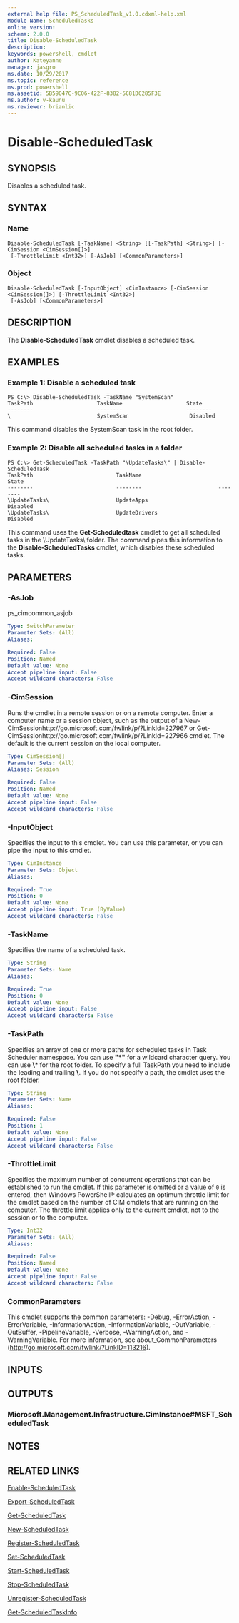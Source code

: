 ```yaml
---
external help file: PS_ScheduledTask_v1.0.cdxml-help.xml
Module Name: ScheduledTasks
online version:
schema: 2.0.0
title: Disable-ScheduledTask
description:
keywords: powershell, cmdlet
author: Kateyanne
manager: jasgro
ms.date: 10/29/2017
ms.topic: reference
ms.prod: powershell
ms.assetid: 5B59047C-9C06-422F-8382-5C81DC285F3E
ms.author: v-kaunu
ms.reviewer: brianlic
---
```


# Disable-ScheduledTask

## SYNOPSIS
Disables a scheduled task.

## SYNTAX

### Name
```
Disable-ScheduledTask [-TaskName] <String> [[-TaskPath] <String>] [-CimSession <CimSession[]>]
 [-ThrottleLimit <Int32>] [-AsJob] [<CommonParameters>]
```

### Object
```
Disable-ScheduledTask [-InputObject] <CimInstance> [-CimSession <CimSession[]>] [-ThrottleLimit <Int32>]
 [-AsJob] [<CommonParameters>]
```

## DESCRIPTION
The **Disable-ScheduledTask** cmdlet disables a scheduled task.

## EXAMPLES

### Example 1: Disable a scheduled task
```
PS C:\> Disable-ScheduledTask -TaskName "SystemScan"
TaskPath                    TaskName                    State
--------                    --------                    --------
\                           SystemScan                   Disabled
```

This command disables the SystemScan task in the root folder.

### Example 2: Disable all scheduled tasks in a folder
```
PS C:\> Get-ScheduledTask -TaskPath "\UpdateTasks\" | Disable-ScheduledTask
TaskPath                          TaskName                        State
--------                          --------                        --------
\UpdateTasks\                     UpdateApps                      Disabled
\UpdateTasks\                     UpdateDrivers                   Disabled
```

This command uses the **Get-Scheduledtask** cmdlet to get all scheduled tasks in the \UpdateTasks\ folder.
The command pipes this information to the **Disable-ScheduledTasks** cmdlet, which disables these scheduled tasks.

## PARAMETERS

### -AsJob
ps_cimcommon_asjob

```yaml
Type: SwitchParameter
Parameter Sets: (All)
Aliases:

Required: False
Position: Named
Default value: None
Accept pipeline input: False
Accept wildcard characters: False
```

### -CimSession
Runs the cmdlet in a remote session or on a remote computer.
Enter a computer name or a session object, such as the output of a New-CimSessionhttp://go.microsoft.com/fwlink/p/?LinkId=227967 or Get-CimSessionhttp://go.microsoft.com/fwlink/p/?LinkId=227966 cmdlet.
The default is the current session on the local computer.

```yaml
Type: CimSession[]
Parameter Sets: (All)
Aliases: Session

Required: False
Position: Named
Default value: None
Accept pipeline input: False
Accept wildcard characters: False
```

### -InputObject
Specifies the input to this cmdlet.
You can use this parameter, or you can pipe the input to this cmdlet.

```yaml
Type: CimInstance
Parameter Sets: Object
Aliases:

Required: True
Position: 0
Default value: None
Accept pipeline input: True (ByValue)
Accept wildcard characters: False
```

### -TaskName
Specifies the name of a scheduled task.

```yaml
Type: String
Parameter Sets: Name
Aliases:

Required: True
Position: 0
Default value: None
Accept pipeline input: False
Accept wildcard characters: False
```

### -TaskPath
Specifies an array of one or more paths for scheduled tasks in Task Scheduler namespace. You can use **"*"** for a wildcard character query.
You can use **\\*** for the root folder. To specify a full TaskPath you need to include the leading and trailing **\\**.
If you do not specify a path, the cmdlet uses the root folder.

```yaml
Type: String
Parameter Sets: Name
Aliases:

Required: False
Position: 1
Default value: None
Accept pipeline input: False
Accept wildcard characters: False
```

### -ThrottleLimit
Specifies the maximum number of concurrent operations that can be established to run the cmdlet.
If this parameter is omitted or a value of `0` is entered, then Windows PowerShell® calculates an optimum throttle limit for the cmdlet based on the number of CIM cmdlets that are running on the computer.
The throttle limit applies only to the current cmdlet, not to the session or to the computer.

```yaml
Type: Int32
Parameter Sets: (All)
Aliases:

Required: False
Position: Named
Default value: None
Accept pipeline input: False
Accept wildcard characters: False
```

### CommonParameters
This cmdlet supports the common parameters: -Debug, -ErrorAction, -ErrorVariable, -InformationAction, -InformationVariable, -OutVariable, -OutBuffer, -PipelineVariable, -Verbose, -WarningAction, and -WarningVariable. For more information, see about_CommonParameters (http://go.microsoft.com/fwlink/?LinkID=113216).

## INPUTS

## OUTPUTS

### Microsoft.Management.Infrastructure.CimInstance#MSFT_ScheduledTask

## NOTES

## RELATED LINKS

[Enable-ScheduledTask](./Enable-ScheduledTask.md)

[Export-ScheduledTask](./Export-ScheduledTask.md)

[Get-ScheduledTask](./Get-ScheduledTask.md)

[New-ScheduledTask](./New-ScheduledTask.md)

[Register-ScheduledTask](./Register-ScheduledTask.md)

[Set-ScheduledTask](./Set-ScheduledTask.md)

[Start-ScheduledTask](./Start-ScheduledTask.md)

[Stop-ScheduledTask](./Stop-ScheduledTask.md)

[Unregister-ScheduledTask](./Unregister-ScheduledTask.md)

[Get-ScheduledTaskInfo](./Get-ScheduledTaskInfo.md)

